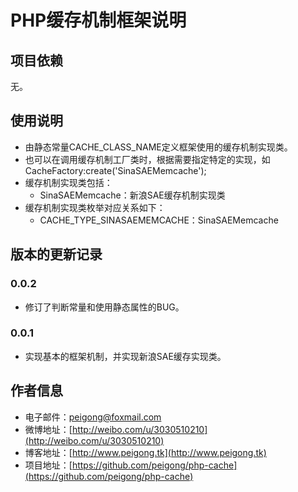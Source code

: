 # PHP缓存机制框架说明 #

## 项目依赖 ##
无。

## 使用说明 ##
 * 由静态常量CACHE_CLASS_NAME定义框架使用的缓存机制实现类。
 * 也可以在调用缓存机制工厂类时，根据需要指定特定的实现，如CacheFactory:create('SinaSAEMemcache');
 * 缓存机制实现类包括：
 	* SinaSAEMemcache：新浪SAE缓存机制实现类
 * 缓存机制实现类枚举对应关系如下：
 	* CACHE_TYPE_SINASAEMEMCACHE：SinaSAEMemcache

## 版本的更新记录 ##
### 0.0.2 ###
 * 修订了判断常量和使用静态属性的BUG。
### 0.0.1 ###
 * 实现基本的框架机制，并实现新浪SAE缓存实现类。

## 作者信息 ##
 * 电子邮件：peigong@foxmail.com
 * 微博地址：[http://weibo.com/u/3030510210](http://weibo.com/u/3030510210)
 * 博客地址：[http://www.peigong.tk](http://www.peigong.tk)
 * 项目地址：[https://github.com/peigong/php-cache](https://github.com/peigong/php-cache)
